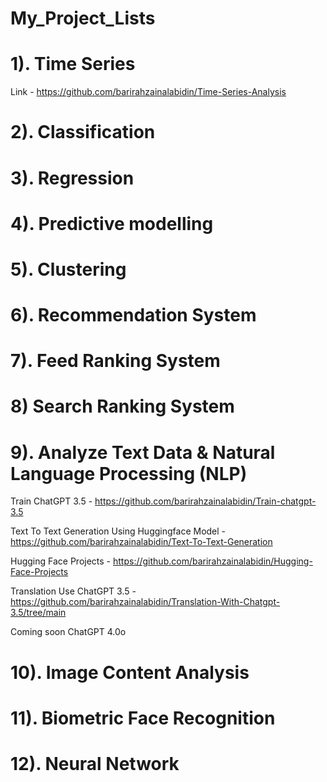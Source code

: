 # My_Project_Lists

# 1). Time Series 

Link - https://github.com/barirahzainalabidin/Time-Series-Analysis


# 2). Classification


# 3). Regression 


# 4). Predictive modelling


# 5). Clustering


# 6). Recommendation System 


# 7). Feed Ranking System


# 8) Search Ranking System


# 9). Analyze Text Data & Natural Language Processing (NLP)


Train ChatGPT 3.5 - https://github.com/barirahzainalabidin/Train-chatgpt-3.5

Text To Text Generation Using Huggingface Model - https://github.com/barirahzainalabidin/Text-To-Text-Generation

Hugging Face Projects - https://github.com/barirahzainalabidin/Hugging-Face-Projects

Translation Use ChatGPT 3.5 - https://github.com/barirahzainalabidin/Translation-With-Chatgpt-3.5/tree/main


Coming soon ChatGPT 4.0o 



# 10). Image Content Analysis


# 11). Biometric Face Recognition


# 12). Neural Network


